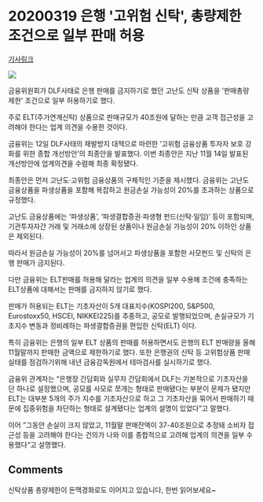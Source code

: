 # 20200319 은행 '고위험 신탁', 총량제한 조건으로 일부 판매 허용

[기사링크](<http://www.kukinews.com/news/article.html?no=727577>)



![](http://cdn.kukinews.com/data/photos/cdn/20191250/art_727577_15761179890.jpg)



금융위원회가 DLF사태로 은행 판매를 금지하기로 했던 고난도 신탁 상품을 '판매총량 제한' 조건으로 일부 허용하기로 했다. 



주로 ELT(주가연계신탁) 상품으로 판매규모가 40조원에 달하는 만큼 고객 접근성을 고려해야 한다는 업계 의견을 수용한 것이다.



금융위는 12일 DLF사태의 재발방지 대책으로 마련한 ‘고위험 금융상품 투자자 보호 강화를 위한 종합 개선방안’의 최종안을 발표했다. 이번 최종안은 지난 11월 14일 발표된 개선방안에 업계의견을 수렴해 최종 확정됐다.



최종안은 먼저 고난도·고위험 금융상품의 구체적인 기준을 제시했다. 금융위는 고난도 금융상품을 파생상품을 포함해 복잡하고 원금손실 가능성이 20%를 초과하는 상품으로 규정했다. 



고난도 금융상품에는 ‘파생상품’, ‘파생결합증권·파생형 펀드(신탁·일임)’ 등이 포함되며, 기관투자자간 거래 및 거래소에 상장된 상품이나 원금손실 가능성이 20% 이하인 상품은 제외된다.



따라서 원금손실 가능성이 20%를 넘어서고 파생상품을 포함한 사모펀드 및 신탁의 은행 판매가 금지된다. 



다만 금융위는 ELT판매를 허용해 달라는 업계의 의견을 일부 수용해 조건에 충족하는 ELT상품에 대해서는 판매를 금지하지 않기로 했다. 



판매가 허용되는 ELT는 기초자산이 5개 대표지수(KOSPI200, S&P500, Eurostoxx50, HSCEI, NIKKEI225)를 추종하고, 공모로 발행되었으며, 손실규모가 기초지수 변동과 정비례하는 파생결합증권을 편입한 신탁(ELT) 이다.



특히 금융위는 은행의 일부 ELT 상품의 판매를 허용하면서도 은행의 ELT 판매량을 올해 11월말까지 판매한 금액으로 제한하기로 했다. 또한 은행권의 신탁 등 고위험상품 판매 실태를 점검하기위해 내년 금융감독원에서 테마검사를 실시하기로 했다.



금융위 관계자는 “은행장 간담회와 실무자 간담회에서 DLF는 기본적으로 기초자산을 단 하나로 설정했으며, 공모를 사모로 쪼개는 형태로 판매됐다는 부분이 문제가 됐지만 ELT는 대부분 5개의 주가 지수를 기초자산으로 하고 그 기초자산을 묶어서 판매하기 때문에 집중위험을 차단하는 형태로 설계됐다는 업계의 설명이 있었다”고 말했다.



이어 ”그동안 손실이 크지 않았고, 11월말 판매잔액이 37-40조원으로 추정돼 소비자 접근성 등을 고려해야 한다는 건의가 나와 이를 종합적으로 고려해 업계의 의견을 일부 수용했다“고 설명했다.



## Comments

신탁상품 총량제한이 돈맥경화로도 이어지고 있습니다, 한번 읽어보세요~